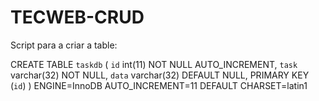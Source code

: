 # TECWEB-CRUD


Script para a criar a table:

 CREATE TABLE `taskdb` (
  `id` int(11) NOT NULL AUTO_INCREMENT,
  `task` varchar(32) NOT NULL,
  `data` varchar(32) DEFAULT NULL,
  PRIMARY KEY (`id`)
) ENGINE=InnoDB AUTO_INCREMENT=11 DEFAULT CHARSET=latin1
